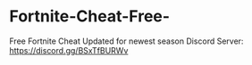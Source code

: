 # Fortnite-Cheat-Free-
Free Fortnite Cheat Updated for newest season Discord Server: https://discord.gg/BSxTfBURWv

